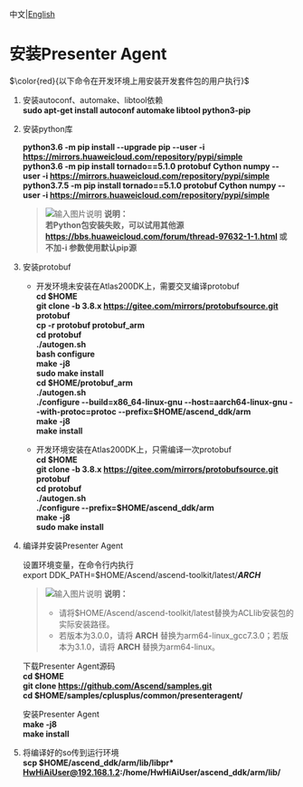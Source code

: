 中文|[English](README_200DK_EN.md)

# 安装Presenter Agent<a name="ZH-CN_TOPIC_0228768065"></a>
$\color{red}{以下命令在开发环境上用安装开发套件包的用户执行}$
1.  安装autoconf、automake、libtool依赖   
    **sudo apt-get install autoconf automake libtool python3-pip**
2.  安装python库  
    
    **python3.6 -m pip install --upgrade pip --user -i https://mirrors.huaweicloud.com/repository/pypi/simple**    
    **python3.6 -m pip install tornado==5.1.0 protobuf Cython numpy --user -i https://mirrors.huaweicloud.com/repository/pypi/simple**  
    **python3.7.5 -m pip install tornado==5.1.0 protobuf Cython numpy --user -i https://mirrors.huaweicloud.com/repository/pypi/simple**
  
    >![输入图片说明](https://images.gitee.com/uploads/images/2020/1130/162342_1d7d35d7_7401379.png "屏幕截图.png") **说明：**  
    >  **若Python包安装失败，可以试用其他源 https://bbs.huaweicloud.com/forum/thread-97632-1-1.html 或不加-i 参数使用默认pip源** 
3.  安装protobuf
    - 开发环境未安装在Atlas200DK上，需要交叉编译protobuf   
        **cd \$HOME**     
        **git clone -b 3.8.x https://gitee.com/mirrors/protobufsource.git protobuf**  
        **cp -r protobuf protobuf_arm**  
        **cd protobuf**  
        **./autogen.sh**  
        **bash configure**  
        **make -j8**  
        **sudo make install**  
        **cd \$HOME/protobuf_arm**  
        **./autogen.sh**  
        **./configure --build=x86_64-linux-gnu --host=aarch64-linux-gnu --with-protoc=protoc --prefix=$HOME/ascend_ddk/arm**  
        **make -j8**  
        **make install**  

    - 开发环境安装在Atlas200DK上，只需编译一次protobuf   
        **cd \$HOME**     
        **git clone -b 3.8.x https://gitee.com/mirrors/protobufsource.git protobuf**   
        **cd protobuf**  
        **./autogen.sh**  
        **./configure --prefix=$HOME/ascend_ddk/arm**  
        **make -j8**  
        **sudo make install**  
  
4.  编译并安装Presenter Agent
  
    设置环境变量，在命令行内执行   
    export DDK_PATH=\$HOME/Ascend/ascend-toolkit/latest/**_ARCH_**   
    >![输入图片说明](https://images.gitee.com/uploads/images/2020/1130/162342_1d7d35d7_7401379.png "屏幕截图.png") **说明：**  
    >- 请将\$HOME/Ascend/ascend-toolkit/latest替换为ACLlib安装包的实际安装路径。   
    >- 若版本为3.0.0，请将 **ARCH** 替换为arm64-linux_gcc7.3.0；若版本为3.1.0，请将 **ARCH** 替换为arm64-linux。  

    下载Presenter Agent源码   
     **cd \$HOME**   
     **git clone https://github.com/Ascend/samples.git**  
     **cd \$HOME/samples/cplusplus/common/presenteragent/**  

    安装Presenter Agent   
    **make -j8**   
    **make install**  

5.  将编译好的so传到运行环境    
    **scp \$HOME/ascend_ddk/arm/lib/libpr\* HwHiAiUser@192.168.1.2:/home/HwHiAiUser/ascend_ddk/arm/lib/**     


 
